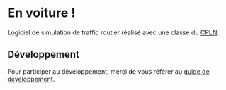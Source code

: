 # En voiture !
Logiciel de simulation de traffic routier réalisé avec une classe du [CPLN](http://www.cpln.ch).

## Développement

Pour participer au développement, merci de vous référer au [guide de développement](doc/HOWTO.md).
